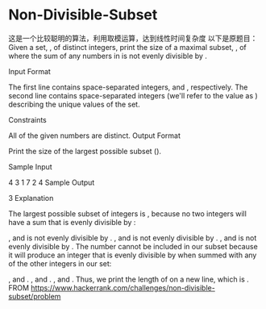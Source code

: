 # Non-Divisible-Subset
这是一个比较聪明的算法，利用取模运算，达到线性时间复杂度
以下是原题目：
Given a set, , of  distinct integers, print the size of a maximal subset, , of  where the sum of any  numbers in  is not evenly divisible by .

Input Format

The first line contains  space-separated integers,  and , respectively. 
The second line contains  space-separated integers (we'll refer to the  value as ) describing the unique values of the set.

Constraints

All of the given numbers are distinct.
Output Format

Print the size of the largest possible subset ().

Sample Input

4 3
1 7 2 4
Sample Output

3
Explanation

The largest possible subset of integers is , because no two integers will have a sum that is evenly divisible by :

, and  is not evenly divisible by .
, and  is not evenly divisible by .
, and  is not evenly divisible by .
The number  cannot be included in our subset because it will produce an integer that is evenly divisible by when summed with any of the other integers in our set:

, and .
, and .
, and .
Thus, we print the length of  on a new line, which is .
FROM https://www.hackerrank.com/challenges/non-divisible-subset/problem
